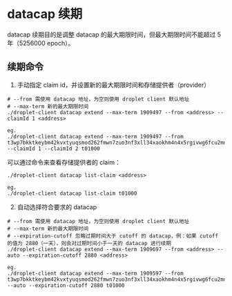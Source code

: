 # datacap 续期

datacap 续期目的是调整 datacap 的最大期限时间，但最大期限时间不能超过 5 年（5256000 epoch）。

## 续期命令

1. 手动指定 claim id，并设置新的最大期限时间和存储提供者（provider）

```
# --from 需使用 datacap 地址，为空则使用 droplet client 默认地址
# --max-term 新的最大期限时间
./droplet-client datacap extend --max-term 1909497 --from <address> --claimId 1 <address>

eg.
./droplet-client datacap extend --max-term 1909497 --from t3wp7bkktkeybm42kvxtyuqsmod262fmwn7zuo3nf3xll34xaokhm4n4x5rgivwg6fcu2mnjecourodjmil3fq --claimId 1 --claimId 2 t01000
```

可以通过命令来查看存储提供者的 claim：
```
./droplet-client datacap list-claim <address>

eg.
./droplet-client datacap list-claim t01000
```

2. 自动选择符合要求的 datacap

```
# --from 需使用 datacap 地址，为空则使用 droplet client 默认地址
# --max-term 新的最大期限时间
# --expiration-cutoff 忽略过期时间大于 cutoff 的 datacap，例：如果 cutoff 的值为 2880（一天），则会对过期时间小于一天的 datacap 进行续期
./droplet-client datacap extend --max-term 1909697 --from <address> --auto --expiration-cutoff 2880 <address>

eg.
./droplet-client datacap extend --max-term 1909597 --from t3wp7bkktkeybm42kvxtyuqsmod262fmwn7zuo3nf3xll34xaokhm4n4x5rgivwg6fcu2mnjecourodjmil3fq --auto --expiration-cutoff 2880 t01000
```
